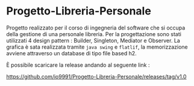 # Progetto-Libreria-Personale
Progetto realizzato per il corso di ingegneria del software che si occupa della gestione di una personale libreria. 
Per la progettazione sono stati utilizzati 4 design pattern : Builder, Singleton, Mediator e Observer. 
La grafica è sata realizzata tramite `java swing` e `flatlif`, la memorizzazione avviene attraverso un database di tipo file based h2.

È possibile scaricare la release andando al seguente link : 

https://github.com/io9991/Progetto-Libreria-Personale/releases/tag/v1.0
